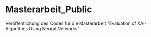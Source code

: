 # Masterarbeit_Public
Veröffentlichung des Codes für die Masterarbeit "Evaluation of XAI-Algorithms Using Neural Networks"
